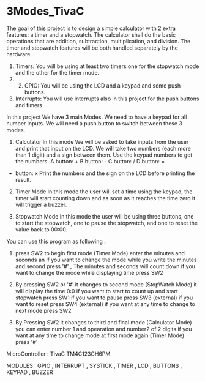 # 3Modes_TivaC
The goal of this project is to design a simple calculator with 2 extra features: a timer and a stopwatch. The calculator shall do the basic operations that are addition, subtraction, multiplication, and division. The timer and stopwatch features will be both handled separately by the hardware.
1. Timers: You will be using at least two timers one for the stopwatch mode and the other for the timer mode. 
2. 2. GPIO: You will be using the LCD and a keypad and some push buttons.
3. Interrupts: You will use interrupts also in this project for the push buttons and timers

In this project We have 3 main Modes. We need to have a keypad for all number inputs. We will need a push button to switch between these 3 modes.
1. Calculator
In this mode We will be asked to take inputs from the user and print that input on the LCD. We will take two numbers (each more than 1 digit) and a sign between them. Use the keypad numbers to get the numbers.
A button: +
B button: -
C button: / 
D button: = 
* button: x
Print the numbers and the sign on the LCD before printing the result.

2. Timer Mode
In this mode the user will set a time using the keypad, the timer will start counting down and as soon as it reaches the time zero it will trigger a buzzer.

3. Stopwatch Mode
In this mode the user will be using three buttons, one to start the stopwatch, one to pause the stopwatch, and one to reset the value back to 00:00.


You can use this program as following : 
1) press SW2 to begin first mode (Timer Mode) enter the minutes and seconds an if you want to change the mode while you write the minutes and second press '#' , The minutes and seconds will count down if you want to change the mode while displaying time press SW2

2) By pressing SW2 or '#' it changes to second mode (StopWatch Mode) it will display the time 0:0 if you want to start to count up and start stopwatch press SW1 if you want to pause press SW3 (external) if you want to reset press SW4 (external) if you want at any time to change to next mode press SW2

3) By Pressing SW2 it changes to third and final mode (Calculator Mode) you can enter number 1 and opearation and number2 of 2 digits if you want at any time to change mode at first mode again (Timer Mode) press '#'


MicroController : TivaC TM4C123GH6PM

MODULES : GPIO , INTERRUPT , SYSTICK , TIMER , LCD , BUTTONS , KEYPAD , BUZZER
